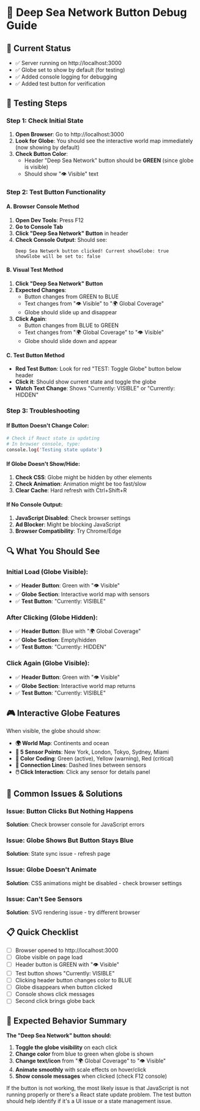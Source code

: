 # 🔧 Deep Sea Network Button Debug Guide

## 🎯 Current Status
- ✅ Server running on http://localhost:3000
- ✅ Globe set to show by default (for testing)
- ✅ Added console logging for debugging
- ✅ Added test button for verification

## 🧪 Testing Steps

### Step 1: Check Initial State
1. **Open Browser**: Go to http://localhost:3000
2. **Look for Globe**: You should see the interactive world map immediately (now showing by default)
3. **Check Button Color**: 
   - Header "Deep Sea Network" button should be **GREEN** (since globe is visible)
   - Should show "👁️ Visible" text

### Step 2: Test Button Functionality

#### A. Browser Console Method
1. **Open Dev Tools**: Press F12
2. **Go to Console Tab**
3. **Click "Deep Sea Network" Button** in header
4. **Check Console Output**: Should see:
   ```
   Deep Sea Network button clicked! Current showGlobe: true
   showGlobe will be set to: false
   ```

#### B. Visual Test Method
1. **Click "Deep Sea Network" Button**
2. **Expected Changes**:
   - Button changes from GREEN to BLUE
   - Text changes from "👁️ Visible" to "🌍 Global Coverage"  
   - Globe should slide up and disappear
3. **Click Again**:
   - Button changes from BLUE to GREEN
   - Text changes from "🌍 Global Coverage" to "👁️ Visible"
   - Globe should slide down and appear

#### C. Test Button Method
- **Red Test Button**: Look for red "TEST: Toggle Globe" button below header
- **Click it**: Should show current state and toggle the globe
- **Watch Text Change**: Shows "Currently: VISIBLE" or "Currently: HIDDEN"

### Step 3: Troubleshooting

#### If Button Doesn't Change Color:
```bash
# Check if React state is updating
# In browser console, type:
console.log('Testing state update')
```

#### If Globe Doesn't Show/Hide:
1. **Check CSS**: Globe might be hidden by other elements
2. **Check Animation**: Animation might be too fast/slow
3. **Clear Cache**: Hard refresh with Ctrl+Shift+R

#### If No Console Output:
1. **JavaScript Disabled**: Check browser settings
2. **Ad Blocker**: Might be blocking JavaScript
3. **Browser Compatibility**: Try Chrome/Edge

## 🔍 What You Should See

### Initial Load (Globe Visible):
- ✅ **Header Button**: Green with "👁️ Visible"
- ✅ **Globe Section**: Interactive world map with sensors
- ✅ **Test Button**: "Currently: VISIBLE"

### After Clicking (Globe Hidden):
- ✅ **Header Button**: Blue with "🌍 Global Coverage"
- ✅ **Globe Section**: Empty/hidden
- ✅ **Test Button**: "Currently: HIDDEN"

### Click Again (Globe Visible):
- ✅ **Header Button**: Green with "👁️ Visible"
- ✅ **Globe Section**: Interactive world map returns
- ✅ **Test Button**: "Currently: VISIBLE"

## 🎮 Interactive Globe Features

When visible, the globe should show:
- **🌍 World Map**: Continents and ocean
- **📍 5 Sensor Points**: New York, London, Tokyo, Sydney, Miami
- **🎨 Color Coding**: Green (active), Yellow (warning), Red (critical)
- **🔗 Connection Lines**: Dashed lines between sensors
- **🖱️ Click Interaction**: Click any sensor for details panel

## 🚨 Common Issues & Solutions

### Issue: Button Clicks But Nothing Happens
**Solution**: Check browser console for JavaScript errors

### Issue: Globe Shows But Button Stays Blue
**Solution**: State sync issue - refresh page

### Issue: Globe Doesn't Animate
**Solution**: CSS animations might be disabled - check browser settings

### Issue: Can't See Sensors
**Solution**: SVG rendering issue - try different browser

## 📋 Quick Checklist

- [ ] Browser opened to http://localhost:3000
- [ ] Globe visible on page load
- [ ] Header button is GREEN with "👁️ Visible"
- [ ] Test button shows "Currently: VISIBLE"
- [ ] Clicking header button changes color to BLUE
- [ ] Globe disappears when button clicked
- [ ] Console shows click messages
- [ ] Second click brings globe back

## 🎯 Expected Behavior Summary

**The "Deep Sea Network" button should:**
1. **Toggle the globe visibility** on each click
2. **Change color** from blue to green when globe is shown
3. **Change text/icon** from "🌍 Global Coverage" to "👁️ Visible"
4. **Animate smoothly** with scale effects on hover/click
5. **Show console messages** when clicked (check F12 console)

If the button is not working, the most likely issue is that JavaScript is not running properly or there's a React state update problem. The test button should help identify if it's a UI issue or a state management issue. 
 